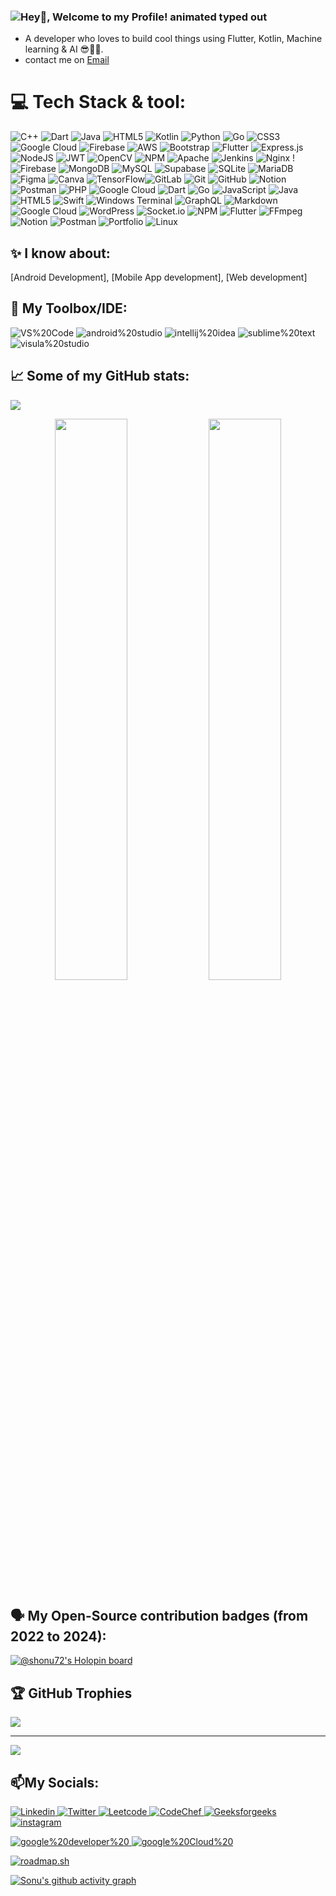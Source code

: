 ### <img src="https://readme-typing-svg.demolab.com?font=Operator+Mono&size=37&duration=2800&pause=2000&color=FAFAFA&center=false&width=940&height=50&lines=Hey+Welcome+to+my+Github+Profile!" align="middle" alt=" Hey👋, Welcome to my Profile! animated typed out">

- A developer who loves to build cool things using Flutter, Kotlin, Machine learning & AI 😎🧑‍💻.
- contact me on [Email](sonu.shour77@gmail.com)

# 💻 Tech Stack & tool:
![C++](https://img.shields.io/badge/c++-%2300599C.svg?style=for-the-badge&logo=c%2B%2B&logoColor=white) ![Dart](https://img.shields.io/badge/dart-%230175C2.svg?style=for-the-badge&logo=dart&logoColor=white) ![Java](https://img.shields.io/badge/java-%23ED8B00.svg?style=for-the-badge&logo=openjdk&logoColor=white) ![HTML5](https://img.shields.io/badge/html5-%23E34F26.svg?style=for-the-badge&logo=html5&logoColor=white) ![Kotlin](https://img.shields.io/badge/kotlin-%237F52FF.svg?style=for-the-badge&logo=kotlin&logoColor=white) ![Python](https://img.shields.io/badge/python-3670A0?style=for-the-badge&logo=python&logoColor=ffdd54) ![Go](https://img.shields.io/badge/go-%2300ADD8.svg?style=for-the-badge&logo=go&logoColor=white) ![CSS3](https://img.shields.io/badge/css3-%231572B6.svg?style=for-the-badge&logo=css3&logoColor=white) ![Google Cloud](https://img.shields.io/badge/GoogleCloud-%234285F4.svg?style=for-the-badge&logo=google-cloud&logoColor=white) ![Firebase](https://img.shields.io/badge/firebase-%23039BE5.svg?style=for-the-badge&logo=firebase) ![AWS](https://img.shields.io/badge/AWS-%23FF9900.svg?style=for-the-badge&logo=amazon-aws&logoColor=white) ![Bootstrap](https://img.shields.io/badge/bootstrap-%238511FA.svg?style=for-the-badge&logo=bootstrap&logoColor=white) ![Flutter](https://img.shields.io/badge/Flutter-%2302569B.svg?style=for-the-badge&logo=Flutter&logoColor=white) ![Express.js](https://img.shields.io/badge/express.js-%23404d59.svg?style=for-the-badge&logo=express&logoColor=%2361DAFB) ![NodeJS](https://img.shields.io/badge/node.js-6DA55F?style=for-the-badge&logo=node.js&logoColor=white) ![JWT](https://img.shields.io/badge/JWT-black?style=for-the-badge&logo=JSON%20web%20tokens) ![OpenCV](https://img.shields.io/badge/opencv-%23white.svg?style=for-the-badge&logo=opencv&logoColor=white) ![NPM](https://img.shields.io/badge/NPM-%23CB3837.svg?style=for-the-badge&logo=npm&logoColor=white) ![Apache](https://img.shields.io/badge/apache-%23D42029.svg?style=for-the-badge&logo=apache&logoColor=white) ![Jenkins](https://img.shields.io/badge/jenkins-%232C5263.svg?style=for-the-badge&logo=jenkins&logoColor=white) ![Nginx](https://img.shields.io/badge/nginx-%23009639.svg?style=for-the-badge&logo=nginx&logoColor=white) !![Firebase](https://img.shields.io/badge/firebase-a08021?style=for-the-badge&logo=firebase&logoColor=ffcd34) ![MongoDB](https://img.shields.io/badge/MongoDB-%234ea94b.svg?style=for-the-badge&logo=mongodb&logoColor=white) ![MySQL](https://img.shields.io/badge/mysql-4479A1.svg?style=for-the-badge&logo=mysql&logoColor=white) ![Supabase](https://img.shields.io/badge/Supabase-3ECF8E?style=for-the-badge&logo=supabase&logoColor=white) ![SQLite](https://img.shields.io/badge/sqlite-%2307405e.svg?style=for-the-badge&logo=sqlite&logoColor=white) ![MariaDB](https://img.shields.io/badge/MariaDB-003545?style=for-the-badge&logo=mariadb&logoColor=white) ![Figma](https://img.shields.io/badge/figma-%23F24E1E.svg?style=for-the-badge&logo=figma&logoColor=white) ![Canva](https://img.shields.io/badge/Canva-%2300C4CC.svg?style=for-the-badge&logo=Canva&logoColor=white) ![TensorFlow](https://img.shields.io/badge/TensorFlow-%23FF6F00.svg?style=for-the-badge&logo=TensorFlow&logoColor=white)![GitLab](https://img.shields.io/badge/gitlab-%23181717.svg?style=for-the-badge&logo=gitlab&logoColor=white) ![Git](https://img.shields.io/badge/git-%23F05033.svg?style=for-the-badge&logo=git&logoColor=white) ![GitHub](https://img.shields.io/badge/github-%23121011.svg?style=for-the-badge&logo=github&logoColor=white) ![Notion](https://img.shields.io/badge/Notion-%23000000.svg?style=for-the-badge&logo=notion&logoColor=white) ![Postman](https://img.shields.io/badge/Postman-FF6C37?style=for-the-badge&logo=postman&logoColor=white) ![PHP](https://img.shields.io/badge/php-%23777BB4.svg?style=for-the-badge&logo=php&logoColor=white) ![Google Cloud](https://img.shields.io/badge/GoogleCloud-%234285F4.svg?style=for-the-badge&logo=google-cloud&logoColor=white) ![Dart](https://img.shields.io/badge/dart-%230175C2.svg?style=for-the-badge&logo=dart&logoColor=white) ![Go](https://img.shields.io/badge/go-%2300ADD8.svg?style=for-the-badge&logo=go&logoColor=white) ![JavaScript](https://img.shields.io/badge/javascript-%23323330.svg?style=for-the-badge&logo=javascript&logoColor=%23F7DF1E) ![Java](https://img.shields.io/badge/java-%23ED8B00.svg?style=for-the-badge&logo=openjdk&logoColor=white) ![HTML5](https://img.shields.io/badge/html5-%23E34F26.svg?style=for-the-badge&logo=html5&logoColor=white) ![Swift](https://img.shields.io/badge/swift-F54A2A?style=for-the-badge&logo=swift&logoColor=white) ![Windows Terminal](https://img.shields.io/badge/Windows%20Terminal-%234D4D4D.svg?style=for-the-badge&logo=windows-terminal&logoColor=white) ![GraphQL](https://img.shields.io/badge/-GraphQL-E10098?style=for-the-badge&logo=graphql&logoColor=white) ![Markdown](https://img.shields.io/badge/markdown-%23000000.svg?style=for-the-badge&logo=markdown&logoColor=white) ![Google Cloud](https://img.shields.io/badge/GoogleCloud-%234285F4.svg?style=for-the-badge&logo=google-cloud&logoColor=white) ![WordPress](https://img.shields.io/badge/WordPress-%23117AC9.svg?style=for-the-badge&logo=WordPress&logoColor=white) ![Socket.io](https://img.shields.io/badge/Socket.io-black?style=for-the-badge&logo=socket.io&badgeColor=010101) ![NPM](https://img.shields.io/badge/NPM-%23CB3837.svg?style=for-the-badge&logo=npm&logoColor=white) ![Flutter](https://img.shields.io/badge/Flutter-%2302569B.svg?style=for-the-badge&logo=Flutter&logoColor=white) ![FFmpeg](https://shields.io/badge/FFmpeg-%23171717.svg?logo=ffmpeg&style=for-the-badge&labelColor=171717&logoColor=5cb85c) ![Notion](https://img.shields.io/badge/Notion-%23000000.svg?style=for-the-badge&logo=notion&logoColor=white) ![Postman](https://img.shields.io/badge/Postman-FF6C37?style=for-the-badge&logo=postman&logoColor=white) ![Portfolio](https://img.shields.io/badge/Portfolio-%23000000.svg?style=for-the-badge&logo=firefox&logoColor=#FF7139) ![Linux](https://img.shields.io/badge/-Linux-darkcyan?logo=Linux&logoColor=black&style=for-the-badge)


## ✨ I know about:

[Android Development],
[Mobile App development],
[Web development]

## 🧰 My Toolbox/IDE:

![VS%20Code](https://img.shields.io/badge/-VS%20Code-black?logo=Visual%20Studio%20Code&logoColor=059df4&style=for-the-badge)
![android%20studio](https://img.shields.io/badge/Android_Studio-3DDC84?style=for-the-badge&logo=android-studio&logoColor=white)
![intellij%20idea](https://img.shields.io/badge/-intellij%20idea%20ultimate-black?logo=IntelliJ%20IDEA&logoColor=dc14d0&style=for-the-badge)
![sublime%20text](https://img.shields.io/badge/sublime_text-%23575757.svg?&style=for-the-badge&logo=sublime-text&logoColor=important)
![visula%20studio](https://img.shields.io/badge/Visual_Studio-5C2D91?style=for-the-badge&logo=visual%20studio&logoColor=white)


## 📈 Some of my GitHub stats:

![](https://komarev.com/ghpvc/?username=Shonu72-hash&style=flat-square)
<p align="center">
  <img width="48%" src="https://github-readme-stats.vercel.app/api?username=Shonu72&count_private=true&show_icons=true&theme=tokyonight" />
  <img width="48%" src="https://streak-stats.demolab.com/?user=Shonu72&theme=tokyonight"/>
</p>

## 🗣️ My Open-Source contribution badges (from 2022 to 2024):

[![@shonu72's Holopin board](https://holopin.me/shonu72)](https://holopin.io/@shonu72)

## 🏆 GitHub Trophies
![](https://github-profile-trophy.vercel.app/?username=shonu72&theme=radical&no-frame=false&no-bg=true&margin-w=4)

---
[![](https://visitcount.itsvg.in/api?id=shonu72&icon=0&color=0)](https://visitcount.itsvg.in)

<!-- Proudly created with GPRM ( https://gprm.itsvg.in ) -->

## 📫My Socials:

<a href="https://www.linkedin.com/in/sonu7250/">
<img alt="Linkedin" src="https://img.shields.io/badge/LinkedIn-0077B5?style=for-the-badge&logo=linkedin&logoColor=white">
 </a>
 <a href="https://twitter.com/KushwahaShonu">
<img alt="Twitter" src="https://img.shields.io/badge/-Twitter-blue?logo=Twitter&logoColor=white&style=for-the-badge"> </a>
 <a href="https://leetcode.com/shonu72/">
<img alt="Leetcode" src="https://img.shields.io/badge/-LeetCode-FFA116?style=for-the-badge&logo=LeetCode&logoColor=black"> </a>
<a href="https://www.codechef.com/users/shour77">
<img alt="CodeChef" src="https://img.shields.io/badge/CodeChef-5B4638.svg?style=for-the-badge&logo=CodeChef&logoColor=white">
 </a>
 <a href="https://auth.geeksforgeeks.org/user/shourya7250">
<img alt="Geeksforgeeks" src="https://img.shields.io/badge/GeeksforGeeks-gray?style=for-the-badge&logo=geeksforgeeks&logoColor=35914c">
 </a>
<a href="https://www.instagram.com/its_zero_one/">
<img alt="instagram" src="https://img.shields.io/badge/Instagram-E4405F?style=for-the-badge&logo=instagram&logoColor=white"></a>

<a href = "https://developers.google.com/profile/u/117406083765912123213"><img alt="google%20developer%20" src="https://img.shields.io/badge/-google%20developer%20-f35902?logo=Google%20Search%20Console&logoColor=white&style=for-the-badge">
</a>
<a href = "https://www.cloudskillsboost.google/public_profiles/55b01759-2766-4676-bf85-452c10f2a429"><img alt="google%20Cloud%20" src="https://img.shields.io/badge/GoogleCloud-%234285F4.svg?style=for-the-badge&logo=google-cloud&logoColor=white">
</a>

[![roadmap.sh](https://roadmap.sh/card/wide/6769035770129741a8b41125?variant=dark&roadmaps=golang)](https://roadmap.sh)

[![Sonu's github activity graph](https://github-readme-activity-graph.vercel.app/graph?username=Shonu72&theme=dracula)](https://github.com/Shonu72/github-readme-activity-graph)

	
	
